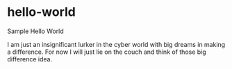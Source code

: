 # hello-world
Sample Hello World

I am just an insignificant lurker in the cyber world with big dreams in making a difference. For now I will just lie on the couch and think of those big difference idea.
